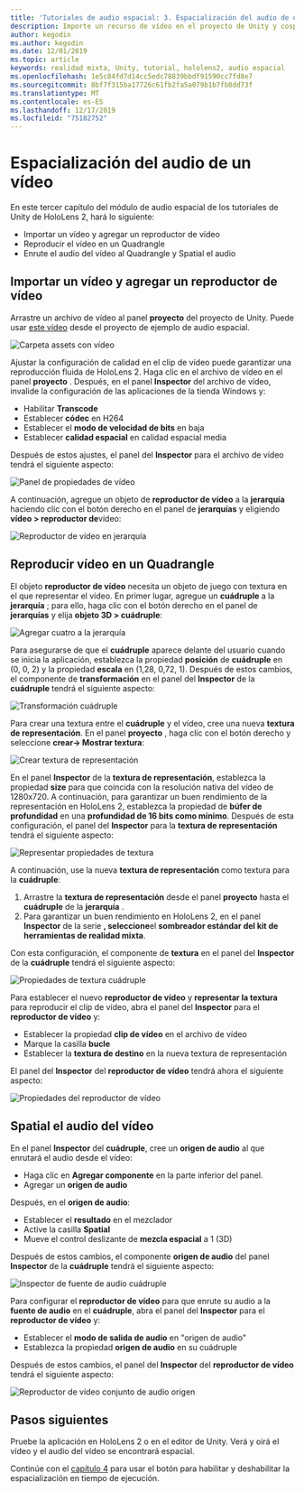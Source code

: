 ```yaml
---
title: 'Tutoriales de audio espacial: 3. Espacialización del audio de un vídeo'
description: Importe un recurso de vídeo en el proyecto de Unity y cospatiala el audio del vídeo.
author: kegodin
ms.author: kegodin
ms.date: 12/01/2019
ms.topic: article
keywords: realidad mixta, Unity, tutorial, hololens2, audio espacial
ms.openlocfilehash: 1e5c84fd7d14cc5edc78839bbdf91590cc7fd8e7
ms.sourcegitcommit: 8bf7f315ba17726c61fb2fa5a079b1b7fb0dd73f
ms.translationtype: MT
ms.contentlocale: es-ES
ms.lasthandoff: 12/17/2019
ms.locfileid: "75182752"
---
```

# <a name="spatializing-audio-from-a-video"></a>Espacialización del audio de un vídeo
En este tercer capítulo del módulo de audio espacial de los tutoriales de Unity de HoloLens 2, hará lo siguiente:
* Importar un vídeo y agregar un reproductor de vídeo
* Reproducir el vídeo en un Quadrangle
* Enrute el audio del vídeo al Quadrangle y Spatial el audio

## <a name="import-a-video-and-add-a-video-player"></a>Importar un vídeo y agregar un reproductor de vídeo

Arrastre un archivo de vídeo al panel **proyecto** del proyecto de Unity. Puede usar [este vídeo](https://github.com/microsoft/spatialaudio-unity/blob/develop/Samples/MicrosoftSpatializerSample/Assets/Microsoft%20HoloLens%20-%20Spatial%20Sound-PTPvx7mDon4.mp4?raw=true) desde el proyecto de ejemplo de audio espacial.

![Carpeta assets con vídeo](images/spatial-audio/assets-folder-with-video.png)

Ajustar la configuración de calidad en el clip de vídeo puede garantizar una reproducción fluida de HoloLens 2. Haga clic en el archivo de vídeo en el panel **proyecto** . Después, en el panel **Inspector** del archivo de vídeo, invalide la configuración de las aplicaciones de la tienda Windows y:
* Habilitar **Transcode**
* Establecer **códec** en H264
* Establecer el **modo de velocidad de bits** en baja
* Establecer **calidad espacial** en calidad espacial media

Después de estos ajustes, el panel del **Inspector** para el archivo de vídeo tendrá el siguiente aspecto:

![Panel de propiedades de vídeo](images/spatial-audio/video-property-pane.png)

A continuación, agregue un objeto de **reproductor de vídeo** a la **jerarquía** haciendo clic con el botón derecho en el panel de **jerarquías** y eligiendo **vídeo > reproductor de**vídeo:

![Reproductor de vídeo en jerarquía](images/spatial-audio/video-player-in-hierarchy.png)

## <a name="play-video-onto-a-quadrangle"></a>Reproducir vídeo en un Quadrangle
El objeto **reproductor de vídeo** necesita un objeto de juego con textura en el que representar el vídeo. En primer lugar, agregue un **cuádruple** a la **jerarquía** ; para ello, haga clic con el botón derecho en el panel de **jerarquías** y elija **objeto 3D > cuádruple**:

![Agregar cuatro a la jerarquía](images/spatial-audio/add-quad-to-hierarchy.png)

Para asegurarse de que el **cuádruple** aparece delante del usuario cuando se inicia la aplicación, establezca la propiedad **posición** de **cuádruple** en (0, 0, 2) y la propiedad **escala** en (1,28, 0,72, 1). Después de estos cambios, el componente de **transformación** en el panel del **Inspector** de la **cuádruple** tendrá el siguiente aspecto:

![Transformación cuádruple](images/spatial-audio/quad-transform.png)

Para crear una textura entre el **cuádruple** y el vídeo, cree una nueva **textura de representación**. En el panel **proyecto** , haga clic con el botón derecho y seleccione **crear-> Mostrar textura**:

![Crear textura de representación](images/spatial-audio/create-render-texture.png)

En el panel **Inspector** de la **textura de representación**, establezca la propiedad **size** para que coincida con la resolución nativa del vídeo de 1280x720. A continuación, para garantizar un buen rendimiento de la representación en HoloLens 2, establezca la propiedad de **búfer de profundidad** en una **profundidad de 16 bits como mínimo**. Después de esta configuración, el panel del **Inspector** para la **textura de representación** tendrá el siguiente aspecto:

![Representar propiedades de textura](images/spatial-audio/render-texture-properties.png)

A continuación, use la nueva **textura de representación** como textura para la **cuádruple**:
1. Arrastre la **textura de representación** desde el panel **proyecto** hasta el **cuádruple** de la **jerarquía** .
2. Para garantizar un buen rendimiento en HoloLens 2, en el panel **Inspector** de la serie **, seleccione**el **sombreador estándar del kit de herramientas de realidad mixta**.

Con esta configuración, el componente de **textura** en el panel del **Inspector** de la **cuádruple** tendrá el siguiente aspecto:

![Propiedades de textura cuádruple](images/spatial-audio/quad-texture-properties.png)

Para establecer el nuevo **reproductor de vídeo** y **representar la textura** para reproducir el clip de vídeo, abra el panel del **Inspector** para el **reproductor de vídeo** y:
* Establecer la propiedad **clip de vídeo** en el archivo de vídeo
* Marque la casilla **bucle**
* Establecer la **textura de destino** en la nueva textura de representación

El panel del **Inspector** del **reproductor de vídeo** tendrá ahora el siguiente aspecto:

![Propiedades del reproductor de vídeo](images/spatial-audio/video-player-properties.png)

## <a name="spatialize-the-audio-from-the-video"></a>Spatial el audio del vídeo
En el panel **Inspector** del **cuádruple**, cree un **origen de audio** al que enrutará el audio desde el vídeo:
* Haga clic en **Agregar componente** en la parte inferior del panel.
* Agregar un **origen de audio**

Después, en el **origen de audio**:
* Establecer el **resultado** en el mezclador
* Active la casilla **Spatial**
* Mueve el control deslizante de **mezcla espacial** a 1 (3D)

Después de estos cambios, el componente **origen de audio** del panel **Inspector** de la **cuádruple** tendrá el siguiente aspecto:

![Inspector de fuente de audio cuádruple](images/spatial-audio/quad-audio-source-inspector.png)

Para configurar el **reproductor de vídeo** para que enrute su audio a la **fuente de audio** en el **cuádruple**, abra el panel del **Inspector** para el **reproductor de vídeo** y:
* Establecer el **modo de salida de audio** en "origen de audio"
* Establezca la propiedad **origen de audio** en su cuádruple

Después de estos cambios, el panel del **Inspector** del **reproductor de vídeo** tendrá el siguiente aspecto:

![Reproductor de vídeo conjunto de audio origen](images/spatial-audio/video-player-set-audio-source.png)

## <a name="next-steps"></a>Pasos siguientes
Pruebe la aplicación en HoloLens 2 o en el editor de Unity. Verá y oirá el vídeo y el audio del vídeo se encontrará espacial.

Continúe con el [capítulo 4](unity-spatial-audio-ch4.md) para usar el botón para habilitar y deshabilitar la espacialización en tiempo de ejecución.

